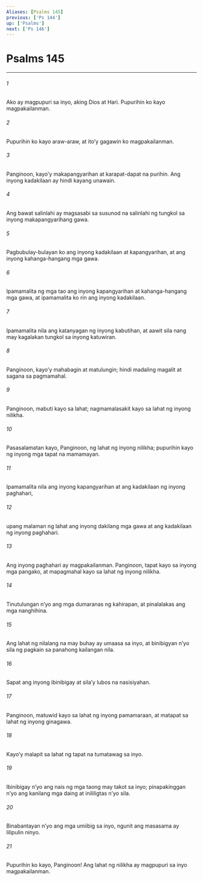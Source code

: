 ```yaml
---
Aliases: [Psalms 145]
previous: ['Ps 144']
up: ['Psalms']
next: ['Ps 146']
---
```

# Psalms 145

***


###### 1 


Ako ay magpupuri sa inyo, aking Dios at Hari. Pupurihin ko kayo magpakailanman. 


###### 2 


Pupurihin ko kayo araw-araw, at itoʼy gagawin ko magpakailanman. 


###### 3 


Panginoon, kayoʼy makapangyarihan at karapat-dapat na purihin. Ang inyong kadakilaan ay hindi kayang unawain. 


###### 4 


Ang bawat salinlahi ay magsasabi sa susunod na salinlahi ng tungkol sa inyong makapangyarihang gawa. 


###### 5 


Pagbubulay-bulayan ko ang inyong kadakilaan at kapangyarihan, at ang inyong kahanga-hangang mga gawa. 


###### 6 


Ipamamalita ng mga tao ang inyong kapangyarihan at kahanga-hangang mga gawa, at ipamamalita ko rin ang inyong kadakilaan. 


###### 7 


Ipamamalita nila ang katanyagan ng inyong kabutihan, at aawit sila nang may kagalakan tungkol sa inyong katuwiran. 


###### 8 


Panginoon, kayoʼy mahabagin at matulungin; hindi madaling magalit at sagana sa pagmamahal. 


###### 9 


Panginoon, mabuti kayo sa lahat; nagmamalasakit kayo sa lahat ng inyong nilikha. 


###### 10 


Pasasalamatan kayo, Panginoon, ng lahat ng inyong nilikha; pupurihin kayo ng inyong mga tapat na mamamayan. 


###### 11 


Ipamamalita nila ang inyong kapangyarihan at ang kadakilaan ng inyong paghahari, 


###### 12 


upang malaman ng lahat ang inyong dakilang mga gawa at ang kadakilaan ng inyong paghahari. 


###### 13 


Ang inyong paghahari ay magpakailanman. Panginoon, tapat kayo sa inyong mga pangako, at mapagmahal kayo sa lahat ng inyong nilikha. 


###### 14 


Tinutulungan nʼyo ang mga dumaranas ng kahirapan, at pinalalakas ang mga nanghihina. 


###### 15 


Ang lahat ng nilalang na may buhay ay umaasa sa inyo, at binibigyan nʼyo sila ng pagkain sa panahong kailangan nila. 


###### 16 


Sapat ang inyong ibinibigay at silaʼy lubos na nasisiyahan. 


###### 17 


Panginoon, matuwid kayo sa lahat ng inyong pamamaraan, at matapat sa lahat ng inyong ginagawa. 


###### 18 


Kayoʼy malapit sa lahat ng tapat na tumatawag sa inyo. 


###### 19 


Ibinibigay nʼyo ang nais ng mga taong may takot sa inyo; pinapakinggan nʼyo ang kanilang mga daing at inililigtas nʼyo sila. 


###### 20 


Binabantayan nʼyo ang mga umiibig sa inyo, ngunit ang masasama ay lilipulin ninyo. 


###### 21 


Pupurihin ko kayo, Panginoon! Ang lahat ng nilikha ay magpupuri sa inyo magpakailanman.
